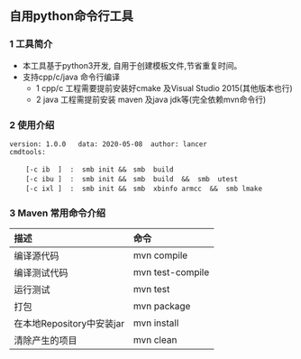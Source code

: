 
##  自用python命令行工具

###  1 工具简介
- 本工具基于python3开发, 自用于创建模板文件,节省重复时间。
- 支持cpp/c/java 命令行编译
    - 1 cpp/c 工程需要提前安装好cmake 及Visual Studio 2015(其他版本也行)
    - 2 java  工程需提前安装 maven 及java jdk等(完全依赖mvn命令行)

###  2 使用介绍

```
version: 1.0.0   data: 2020-05-08  author: lancer
cmdtools:
    
    [-c ib  ]  :  smb init &&　smb  build 
    [-c ibu ]  :  smb init &&　smb  build  &&  smb  utest
    [-c ixl ]  :  smb init &&　smb  xbinfo armcc  &&  smb lmake
```

### 3 Maven 常用命令介绍

| 描述 | 命令 |
|:--|:--|
| 编译源代码  | mvn compile |
| 编译测试代码 | mvn test-compile |
| 运行测试 | mvn test  |
| 打包 |mvn package   |
| 在本地Repository中安装jar |mvn install    |
| 清除产生的项目 | mvn clean |